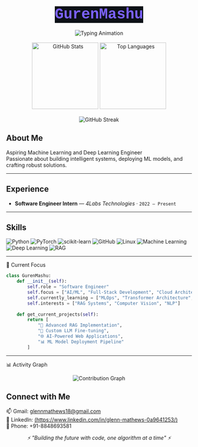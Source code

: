 <div align="center">
  <h1><code style="font-family: 'Courier New', 'Monaco', 'Menlo', 'Consolas', monospace; font-size: 2.5rem; color: #7B61FF; background-color: #0d1117;">GurenMashu</code></h1>
</div>
<div align="center">
  <img src="https://readme-typing-svg.herokuapp.com?font=JetBrains+Mono&weight=700&size=28&duration=2500&pause=800&color=7B61FF&background=00000000&center=true&vCenter=true&multiline=true&width=800&height=120&lines=Aspiring+Machine+Learning+Engineer;Deep+Learning+Enthusiast" alt="Typing Animation"/>
</div>
<br>
<div align="center">
  <img src="https://github-readme-stats.vercel.app/api?username=GurenMashu&show_icons=true&theme=tokyonight&hide_border=true&bg_color=0d1117&title_color=7b61ff&icon_color=7b61ff&text_color=c9d1d9&ring_color=7b61ff" alt="GitHub Stats" height="180"/>
  <img src="https://github-readme-stats.vercel.app/api/top-langs/?username=GurenMashu&layout=compact&theme=tokyonight&hide_border=true&bg_color=0d1117&title_color=7b61ff&text_color=c9d1d9" alt="Top Languages" height="180"/>
</div>
<br>
<div align="center">
  <img src="https://github-readme-streak-stats.herokuapp.com?user=GurenMashu&theme=tokyonight&hide_border=true&background=0D1117&ring=7B61FF&fire=7B61FF&currStreakLabel=C9D1D9&sideLabels=C9D1D9&currStreakNum=7B61FF&sideNums=7B61FF&dates=8B949E" alt="GitHub Streak"/>
</div>

## About Me
Aspiring Machine Learning and Deep Learning Engineer  
Passionate about building intelligent systems, deploying ML models, and crafting robust solutions.

---

## Experience
- **Software Engineer Intern** — *4Labs Technologies* · `2022 – Present`   

---

## Skills
<p align="center">
  
![Python](https://img.shields.io/badge/Python-3776AB?style=for-the-badge&logo=python&logoColor=white)
![PyTorch](https://img.shields.io/badge/PyTorch-EE4C2C?style=for-the-badge&logo=pytorch&logoColor=white)
![scikit-learn](https://img.shields.io/badge/scikit--learn-F7931E?style=for-the-badge&logo=scikit-learn&logoColor=white)
![GitHub](https://img.shields.io/badge/GitHub-181717?style=for-the-badge&logo=github&logoColor=white)
![Linux](https://img.shields.io/badge/Linux-FCC624?style=for-the-badge&logo=linux&logoColor=black)
![Machine Learning](https://img.shields.io/badge/Machine%20Learning-102230?style=for-the-badge&logo=apachespark&logoColor=white)
![Deep Learning](https://img.shields.io/badge/Deep%20Learning-0A192F?style=for-the-badge&logo=tensorflow&logoColor=white)
![RAG](https://img.shields.io/badge/RAG-5A2E82?style=for-the-badge&logo=OpenAI&logoColor=white)

</p>

---

🎯 Current Focus
```python 
class GurenMashu:
    def __init__(self):
        self.role = "Software Engineer"
        self.focus = ["AI/ML", "Full-Stack Development", "Cloud Architecture"]
        self.currently_learning = ["MLOps", "Transformer Architecture", "Kubernetes"]
        self.interests = ["RAG Systems", "Computer Vision", "NLP"]
        
    def get_current_projects(self):
        return [
            "🔬 Advanced RAG Implementation",
            "🤖 Custom LLM Fine-tuning",
            "🌐 AI-Powered Web Applications",
            "📊 ML Model Deployment Pipeline"
        ]
```
---

📊 Activity Graph
<div align="center">
  <img src="https://github-readme-activity-graph.vercel.app/graph?username=GurenMashu&theme=tokyo-night&bg_color=0d1117&color=7b61ff&line=7b61ff&point=ffffff&area=true&hide_border=true" alt="Contribution Graph"/>
</div>

## Connect with Me
<p align="left">
  📫 Gmail: <a href="mailto:your.email@gmail.com">glennmathews18@gmail.com</a><br>
  🔗 LinkedIn: <a href="https://www.linkedin.com/in/your-linkedin/">(https://www.linkedin.com/in/glenn-mathews-0a9641253/)</a><br>
  📱 Phone: +91-8848693581
</p>

<div align="center">
  <i>⚡ "Building the future with code, one algorithm at a time" ⚡</i>
</div>
